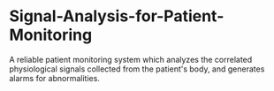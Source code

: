 # Signal-Analysis-for-Patient-Monitoring
A reliable patient monitoring system which analyzes the correlated physiological signals collected from the patient's body, and generates alarms for abnormalities. 
